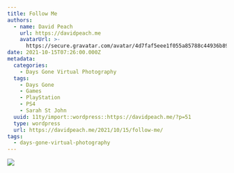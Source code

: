 ```yaml
---
title: Follow Me
authors:
  - name: David Peach
    url: https://davidpeach.me
    avatarUrl: >-
      https://secure.gravatar.com/avatar/4d7faf5eee1f055a85788c44936b8995eaab6dfb004e7854ec747ccb272e91ee?s=96&d=mm&r=g
date: 2021-10-15T07:26:00.000Z
metadata:
  categories:
    - Days Gone Virtual Photography
  tags:
    - Days Gone
    - Games
    - PlayStation
    - PS4
    - Sarah St John
  uuid: 11ty/import::wordpress::https://davidpeach.me/?p=51
  type: wordpress
  url: https://davidpeach.me/2021/10/15/follow-me/
tags:
  - days-gone-virtual-photography
---
```

[![](/assets/Follow-me-2033x2048-qaV0TZq337QH.jpg)](/assets/Follow-me-2033x2048-qaV0TZq337QH.jpg)